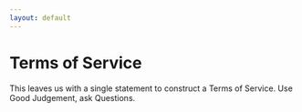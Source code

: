 ```yaml
---
layout: default
---
```

# Terms of Service

This leaves us with a single statement to construct a Terms of Service. Use Good Judgement, ask Questions.
